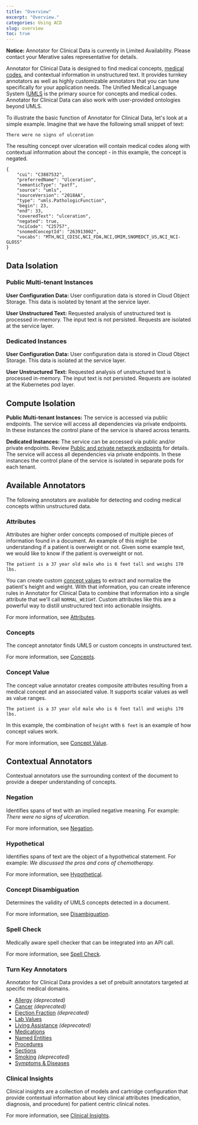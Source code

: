 ```yaml
---
title: "Overview"
excerpt: "Overview."
categories: Using ACD
slug: overview
toc: true
---
```

<!-- ---

copyright:
  years: 2020
lastupdated: "2020-04-01"

keywords: annotator clinical data, clinical data, annotation

subcollection: wh-acd

--- -->

<!-- # Overview -->

**Notice:** Annotator for Clinical Data is currently in Limited Availability. Please contact your Merative sales representative for details.

Annotator for Clinical Data is designed to find medical concepts, [medical codes](/clouddocs/medical_codes/), and contextual information in unstructured text. It provides turnkey annotators as well as highly customizable annotators that you can tune specifically for your application needs.  The Unified Medical Language System ([UMLS](https://www.nlm.nih.gov/research/umls/) is the primary source for concepts and medical codes. Annotator for Clinical Data can also work with user-provided ontologies beyond UMLS.  

To illustrate the basic function of Annotator for Clinical Data, let's look at a simple example.  Imagine that we have the following small snippet of text:

```
There were no signs of ulceration
```

The resulting concept over ulceration will contain medical codes along with contextual information about the concept - in this example, the concept is negated.

```
{
    "cui": "C3887532",
    "preferredName": "Ulceration",
    "semanticType": "patf",
    "source": "umls",
    "sourceVersion": "2018AA",
    "type": "umls.PathologicFunction",
    "begin": 23,
    "end": 33,
    "coveredText": "ulceration",
    "negated": true,
    "nciCode": "C25757",
    "snomedConceptId": "263913002",
    "vocabs": "MTH,NCI_CDISC,NCI_FDA,NCI,OMIM,SNOMEDCT_US,NCI_NCI-GLOSS"
}
```

## Data Isolation

### Public Multi-tenant Instances

**User Configuration Data:** User configuration data is stored in Cloud Object Storage. This data is isolated by tenant at the service layer.

**User Unstructured Text:** Requested analysis of unstructured text is processed in-memory. The input text is not persisted. Requests are isolated at the service layer.

### Dedicated Instances

**User Configuration Data:** User configuration data is stored in Cloud Object Storage. This data is isolated at the service layer.

**User Unstructured Text:** Requested analysis of unstructured text is processed in-memory. The input text is not persisted. Requests are isolated at the Kubernetes pod layer.

## Compute Isolation

**Public Multi-tenant Instances:** The service is accessed via public endpoints. The service will access all dependencies via private endpoints. In these instances the control plane of the service is shared across tenants.

**Dedicated Instances:** The service can be accessed via public and/or private endpoints. Review [Public and private network endpoints](/about/overview/) for details. The service will access all dependencies via private endpoints. In these instances the control plane of the service is isolated in separate pods for each tenant.

## Available Annotators

The following annotators are available for detecting and coding medical concepts within unstructured data.

### Attributes

Attributes are higher order concepts composed of multiple pieces of information found in a document.  An example of this might be understanding if a patient is overweight or not.  Given some example text, we would like to know if the patient is overweight or not.

```
The patient is a 37 year old male who is 6 feet tall and weighs 170 lbs.
```

You can create custom [concept values](/clouddocs/annotator_concept_value/) to extract and normalize the patient's height and weight.  With that information, you can create inference rules in Annotator for Clinical Data to combine that information into a single attribute that we'll call `NORMAL_WEIGHT`.  Custom attributes like this are a powerful way to distill unstructured text into actionable insights.

For more information, see [Attributes](/clouddocs/annotator_attribute_detection/).

### Concepts

The concept annotator finds UMLS or custom concepts in unstructured text.

For more information, see [Concepts](/clouddocs/annotator_concept_detection/).

### Concept Value

The concept value annotator creates composite attributes resulting from a medical concept and an associated value.  It supports scalar values as well as value ranges.  

```
The patient is a 37 year old male who is 6 feet tall and weighs 170 lbs.
```

In this example, the combination of `height` with `6 feet` is an example of how concept values work.

For more information, see [Concept Value](/clouddocs/annotator_concept_value/).

## Contextual Annotators

Contextual annotators use the surrounding context of the document to provide a deeper understanding of concepts.

### Negation

Identifies spans of text with an implied negative meaning.  For example: _There were no signs of ulceration._

For more information, see [Negation](/clouddocs/annotator_negation_detection/).

### Hypothetical

Identifies spans of text are the object of a hypothetical statement.  For example: _We discussed the pros and cons of chemotherapy._

For more information, see [Hypothetical](/clouddocs/annotator_hypothetical_detection/).

### Concept Disambiguation

Determines the validity of UMLS concepts detected in a document.

For more information, see [Disambiguation](/clouddocs/annotator_concept_disambiguation/).

### Spell Check

Medically aware spell checker that can be integrated into an API call.

For more information, see [Spell Check](/clouddocs/annotator_spell_check/).

### Turn Key Annotators

 Annotator for Clinical Data provides a set of prebuilt annotators targeted at specific medical domains.

* [Allergy](/clouddocs/annotator_allergy/) _(deprecated)_
* [Cancer](/clouddocs/annotator_cancer/) _(deprecated)_
* [Ejection Fraction](/clouddocs/annotator_ejection_fraction/) _(deprecated)_
* [Lab Values](/clouddocs/annotator_lab_values)
* [Living Assistance](/clouddocs/annotator_living_assistance/) _(deprecated)_
* [Medications](/clouddocs/annotator_medication/)
* [Named Entities](/clouddocs/annotator_named_entities/)
* [Procedures](/clouddocs/annotator_procedure/)
* [Sections](/clouddocs/annotator_sections/)
* [Smoking](/clouddocs/annotator_smoking/) _(deprecated)_
* [Symptoms & Diseases](/clouddocs/annotator_symptom_disease/)

### Clinical Insights

Clinical insights are a collection of models and cartridge configuration that provide contextual information about key clinical attributes (medication, diagnosis, and procedure) for patient centric clinical notes.

For more information, see [Clinical Insights](/clouddocs/clinical_insights_overview/).
